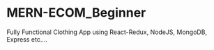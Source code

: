 # MERN-ECOM_Beginner

Fully Functional Clothing App using React-Redux, NodeJS, MongoDB, Express etc....
